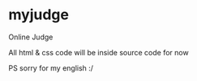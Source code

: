 # myjudge
Online Judge

All html & css code will be inside source code for now

PS sorry for my english :/
